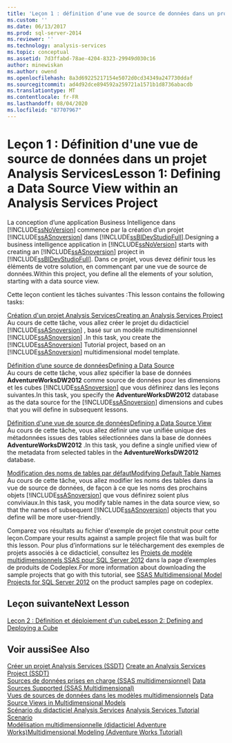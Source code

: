 ```yaml
---
title: 'Leçon 1 : définition d’une vue de source de données dans un projet Analysis Services | Microsoft Docs'
ms.custom: ''
ms.date: 06/13/2017
ms.prod: sql-server-2014
ms.reviewer: ''
ms.technology: analysis-services
ms.topic: conceptual
ms.assetid: 7d3ffabd-78ae-4204-8323-29949d030c16
author: minewiskan
ms.author: owend
ms.openlocfilehash: 8a3d69225217154e5072d0cd34349a247730ddaf
ms.sourcegitcommit: ad4d92dce894592a259721a1571b1d8736abacdb
ms.translationtype: MT
ms.contentlocale: fr-FR
ms.lasthandoff: 08/04/2020
ms.locfileid: "87707967"
---
```

# <a name="lesson-1-defining-a-data-source-view-within-an-analysis-services-project"></a><span data-ttu-id="aa6f2-102">Leçon 1 : Définition d'une vue de source de données dans un projet Analysis Services</span><span class="sxs-lookup"><span data-stu-id="aa6f2-102">Lesson 1: Defining a Data Source View within an Analysis Services Project</span></span>
  <span data-ttu-id="aa6f2-103">La conception d’une application Business Intelligence dans [!INCLUDE[ssNoVersion](../includes/ssnoversion-md.md)] commence par la création d’un projet [!INCLUDE[ssASnoversion](../includes/ssasnoversion-md.md)] dans [!INCLUDE[ssBIDevStudioFull](../includes/ssbidevstudiofull-md.md)].</span><span class="sxs-lookup"><span data-stu-id="aa6f2-103">Designing a business intelligence application in [!INCLUDE[ssNoVersion](../includes/ssnoversion-md.md)] starts with creating an [!INCLUDE[ssASnoversion](../includes/ssasnoversion-md.md)] project in [!INCLUDE[ssBIDevStudioFull](../includes/ssbidevstudiofull-md.md)].</span></span> <span data-ttu-id="aa6f2-104">Dans ce projet, vous devez définir tous les éléments de votre solution, en commençant par une vue de source de données.</span><span class="sxs-lookup"><span data-stu-id="aa6f2-104">Within this project, you define all the elements of your solution, starting with a data source view.</span></span>  
  
 <span data-ttu-id="aa6f2-105">Cette leçon contient les tâches suivantes :</span><span class="sxs-lookup"><span data-stu-id="aa6f2-105">This lesson contains the following tasks:</span></span>  
  
 [<span data-ttu-id="aa6f2-106">Création d'un projet Analysis Services</span><span class="sxs-lookup"><span data-stu-id="aa6f2-106">Creating an Analysis Services Project</span></span>](lesson-1-1-creating-an-analysis-services-project.md)  
 <span data-ttu-id="aa6f2-107">Au cours de cette tâche, vous allez créer le projet du didacticiel [!INCLUDE[ssASnoversion](../includes/ssasnoversion-md.md)] , basé sur un modèle multidimensionnel [!INCLUDE[ssASnoversion](../includes/ssasnoversion-md.md)] .</span><span class="sxs-lookup"><span data-stu-id="aa6f2-107">In this task, you create the [!INCLUDE[ssASnoversion](../includes/ssasnoversion-md.md)] Tutorial project, based on an [!INCLUDE[ssASnoversion](../includes/ssasnoversion-md.md)] multidimensional model template.</span></span>  
  
 [<span data-ttu-id="aa6f2-108">Définition d’une source de données</span><span class="sxs-lookup"><span data-stu-id="aa6f2-108">Defining a Data Source</span></span>](lesson-1-2-defining-a-data-source.md)  
 <span data-ttu-id="aa6f2-109">Au cours de cette tâche, vous allez spécifier la base de données **AdventureWorksDW2012** comme source de données pour les dimensions et les cubes [!INCLUDE[ssASnoversion](../includes/ssasnoversion-md.md)] que vous définirez dans les leçons suivantes.</span><span class="sxs-lookup"><span data-stu-id="aa6f2-109">In this task, you specify the **AdventureWorksDW2012** database as the data source for the [!INCLUDE[ssASnoversion](../includes/ssasnoversion-md.md)] dimensions and cubes that you will define in subsequent lessons.</span></span>  
  
 [<span data-ttu-id="aa6f2-110">Définition d'une vue de source de données</span><span class="sxs-lookup"><span data-stu-id="aa6f2-110">Defining a Data Source View</span></span>](lesson-1-3-defining-a-data-source-view.md)  
 <span data-ttu-id="aa6f2-111">Au cours de cette tâche, vous allez définir une vue unifiée unique des métadonnées issues des tables sélectionnées dans la base de données **AdventureWorksDW2012** .</span><span class="sxs-lookup"><span data-stu-id="aa6f2-111">In this task, you define a single unified view of the metadata from selected tables in the **AdventureWorksDW2012** database.</span></span>  
  
 [<span data-ttu-id="aa6f2-112">Modification des noms de tables par défaut</span><span class="sxs-lookup"><span data-stu-id="aa6f2-112">Modifying Default Table Names</span></span>](lesson-1-4-modifying-default-table-names.md)  
 <span data-ttu-id="aa6f2-113">Au cours de cette tâche, vous allez modifier les noms des tables dans la vue de source de données, de façon à ce que les noms des prochains objets [!INCLUDE[ssASnoversion](../includes/ssasnoversion-md.md)] que vous définirez soient plus conviviaux.</span><span class="sxs-lookup"><span data-stu-id="aa6f2-113">In this task, you modify table names in the data source view, so that the names of subsequent [!INCLUDE[ssASnoversion](../includes/ssasnoversion-md.md)] objects that you define will be more user-friendly.</span></span>  
  
 <span data-ttu-id="aa6f2-114">Comparez vos résultats au fichier d'exemple de projet construit pour cette leçon.</span><span class="sxs-lookup"><span data-stu-id="aa6f2-114">Compare your results against a sample project file that was built for this lesson.</span></span> <span data-ttu-id="aa6f2-115">Pour plus d’informations sur le téléchargement des exemples de projets associés à ce didacticiel, consultez les [Projets de modèle multidimensionnels SSAS pour SQL Server 2012](https://go.microsoft.com/fwlink/p/?LinkID=221866) dans la page d’exemples de produits de Codeplex.</span><span class="sxs-lookup"><span data-stu-id="aa6f2-115">For more information about downloading the sample projects that go with this tutorial, see [SSAS Multidimensional Model Projects for SQL Server 2012](https://go.microsoft.com/fwlink/p/?LinkID=221866) on the product samples page on codeplex.</span></span>  
  
## <a name="next-lesson"></a><span data-ttu-id="aa6f2-116">Leçon suivante</span><span class="sxs-lookup"><span data-stu-id="aa6f2-116">Next Lesson</span></span>  
 [<span data-ttu-id="aa6f2-117">Leçon 2 : Définition et déploiement d'un cube</span><span class="sxs-lookup"><span data-stu-id="aa6f2-117">Lesson 2: Defining and Deploying a Cube</span></span>](lesson-2-defining-and-deploying-a-cube.md)  
  
## <a name="see-also"></a><span data-ttu-id="aa6f2-118">Voir aussi</span><span class="sxs-lookup"><span data-stu-id="aa6f2-118">See Also</span></span>  
 <span data-ttu-id="aa6f2-119">[Créer un projet Analysis Services &#40;SSDT&#41;](multidimensional-models/create-an-analysis-services-project-ssdt.md) </span><span class="sxs-lookup"><span data-stu-id="aa6f2-119">[Create an Analysis Services Project &#40;SSDT&#41;](multidimensional-models/create-an-analysis-services-project-ssdt.md) </span></span>  
 <span data-ttu-id="aa6f2-120">[Sources de données prises en charge &#40;SSAS multidimensionnel&#41;](multidimensional-models/supported-data-sources-ssas-multidimensional.md) </span><span class="sxs-lookup"><span data-stu-id="aa6f2-120">[Data Sources Supported &#40;SSAS Multidimensional&#41;](multidimensional-models/supported-data-sources-ssas-multidimensional.md) </span></span>  
 <span data-ttu-id="aa6f2-121">[Vues de sources de données dans les modèles multidimensionnels](multidimensional-models/data-source-views-in-multidimensional-models.md) </span><span class="sxs-lookup"><span data-stu-id="aa6f2-121">[Data Source Views in Multidimensional Models](multidimensional-models/data-source-views-in-multidimensional-models.md) </span></span>  
 <span data-ttu-id="aa6f2-122">[Scénario du didacticiel Analysis Services](analysis-services-tutorial-scenario.md) </span><span class="sxs-lookup"><span data-stu-id="aa6f2-122">[Analysis Services Tutorial Scenario](analysis-services-tutorial-scenario.md) </span></span>  
 [<span data-ttu-id="aa6f2-123">Modélisation multidimensionnelle &#40;didacticiel Adventure Works&#41;</span><span class="sxs-lookup"><span data-stu-id="aa6f2-123">Multidimensional Modeling &#40;Adventure Works Tutorial&#41;</span></span>](multidimensional-modeling-adventure-works-tutorial.md)  
  
  
